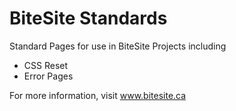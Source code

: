 BiteSite Standards
==================

Standard Pages for use in BiteSite Projects including
- CSS Reset
- Error Pages

For more information, visit www.bitesite.ca
